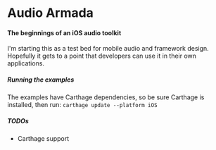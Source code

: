 # Audio Armada # 
#### The beginnings of an iOS audio toolkit ####

I'm starting this as a test bed for mobile audio and framework design. Hopefully it gets to a point that developers can use it in their own applications. 

##### Running the examples #####
The examples have Carthage dependencies, so be sure Carthage is installed, then run:
`carthage update --platform iOS`

##### TODOs #####
* Carthage support
